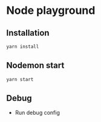 # Node playground

## Installation

```bash
yarn install
```

## Nodemon start

```bash
yarn start
```

## Debug

- Run debug config
